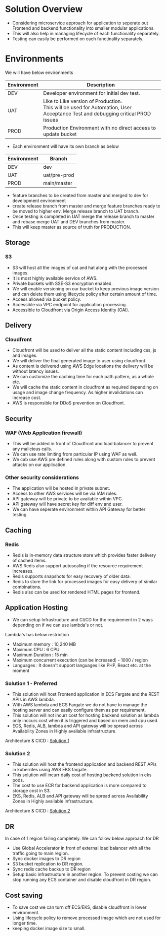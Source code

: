 # Solution Overview

- Considering microservice approach for application to seperate out Frontend and  backend functionality into smaller modular applications.
- This will also help in managing lifecycle of each functionality separately.
- Testing can easily be performed on each functinality separately.


# Environments
    
We will have below environments 

| Environment | Description |
| ----------- | ----------- |
| DEV         | Developer environment for initial dev test.  |
| UAT         |Like to Like version of Production. <br> This will be used for Automation, User Acceptance Test and debugging critical PROD issues        |
| PROD        | Production Environment with no direct access to update bucket    |

- Each environment will have its own branch as below

| Environment | Branch      |
| ----------- | ----------- |
| DEV         | dev         |
| UAT         | uat/pre-prod |
| PROD        | main/master |

- feature branches to be created from master and merged to dev for development environment
- create release branch from master and merge feature branches ready to be moved to higher env. Merge release branch to UAT branch.
- Once testing is completed in UAT merge the release branch to master and rebase merge UAT and DEV branches from master.
- This will keep master as source of truth for PRODUCTION.

## Storage
### S3
- S3 will host all the images of cat and hat along with the processed images.
- It is most highly available service of AWS.
- Private buckets with SSE-S3 encryption enabled.
- We will enable versioning on our bucket to keep previous image version and can delete them using lifecycle policy after certain amount of time.
- Access allowed via bucket policy.
- Accessible via VPC endpoint for application processing.
- Accessible to Cloudfront via Origin Access Identity (OAI).
    
## Delivery
### Cloudfront
- Cloudfront will be used to deliver all the static content including css, js and images.
- We will deliver the final generated image to user using cloudfront.
- As content is delivered using AWS Edge locations the delivery will be without latency issues.
- We can customize the caching time for each path pattern, as a whole etc.
- We will cache the static content in cloudfront as required depending on usage and image change frequency. As higher invalidations can increase cost.
- AWS is responsible for DDoS prevention on Cloudfront.


## Security 
### WAF (Web Application firewall)
- This will be added in front of Cloudfront and load balancer to prevent any malicious calls.
- We can use rate limiting from particular IP using WAF as well.
- We cab use AWS pre defined rules along with custom rules to prevent attacks on our application.

### Other security considerations 
- The application will be hosted in private subnet.
- Access to other AWS services will be via IAM roles.
- API gateway will be private to be available within VPC. 
- API gateway will have secret key for diff env and user.
- We can have seperate environment within API Gateway for better testing.


## Caching
### Redis
- Redis is in-memory data structure store which provides faster delivery of cached items. 
- AWS Redis also support autoscaling if the resource requirement increases. 
- Redis supports snapshots for easy recovery of older data.
- Redis to store the link for processed images for easy delivery of similar combinations. 
- Redis also can be used for rendered HTML pages for frontend.
    
## Application Hosting

- We can setup Infrastructure and CI/CD for the requirement in 2 ways depending on if we can use lambda's or not. 

Lambda's has below restriction
- Maximum memory : 10,240 MB
- Maximum CPU : 6 CPU
- Maximum Duration : 15 min
- Maximum concurrent execution (can be increased) - 1000 / region
- Languages : It doesn't support languages like PHP, React etc. at the moment 


### Solution 1 - Preferred
- This solution will host Frontend application in ECS Fargate and the REST APIs in AWS lambda.
- With AWS lambda and ECS Fargate we do not have to manage the hosting server and can easily configure them as per requirement.
- This solution will not incurr cost for hosting backend solution as lambda only inccurs cost when it is triggered and based on mem and cpu used. 
- ECS, Redis, ALB, lambda and API gateway will be spread across Availability Zones in Highly available infrastructure. 

Architecture & CICD : [Solution 1](../solution-1 "Solution 1")


### Solution 2
- This solution will host the frontend application and backend REST APIs in kuberntes using AWS EKS fargate.
- This solution will incurr daily cost of hosting backend solution in eks pods.
- The cost to use ECR for backend application is more compared to storage cost in S3. 
- EKS, Redis, ALB and API gateway will be spread across Availability Zones in Highly available infrastructure.

Architecture & CICD : [Solution 2](../solution-2 "Solution 2")


## DR

In case of 1 region failing completely. We can follow below approach for DR
- Use Global Accelerator in front of external load balancer with all the traffic going to main region.
- Sync docker images  to DR region
- S3 bucket replication to DR region. 
- Sync redis cache backup to DR region
- Setup basic infrastructure in another region. To prevent costing we can stop running any ECS container and disable cloudfront in DR region.


## Cost saving
- To save cost we can turn off ECS/EKS, disable cloudfront in lower environment. 
- Using lifecycle policy to remove processed image which are not used for longer time.
- keeping docker image size to small. 
